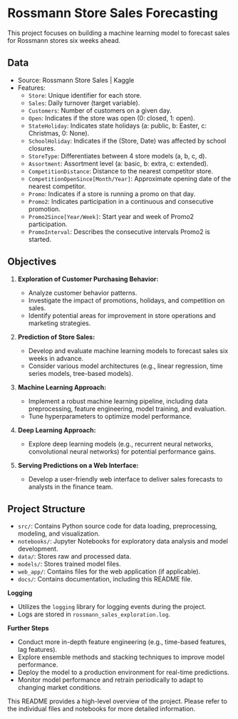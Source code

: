 
# **Rossmann Store Sales Forecasting**

This project focuses on building a machine learning model to forecast sales for Rossmann stores six weeks ahead.

## **Data**

* Source: Rossmann Store Sales | Kaggle
* Features:
    * `Store`: Unique identifier for each store.
    * `Sales`: Daily turnover (target variable).
    * `Customers`: Number of customers on a given day.
    * `Open`: Indicates if the store was open (0: closed, 1: open).
    * `StateHoliday`: Indicates state holidays (a: public, b: Easter, c: Christmas, 0: None).
    * `SchoolHoliday`: Indicates if the (Store, Date) was affected by school closures.
    * `StoreType`: Differentiates between 4 store models (a, b, c, d).
    * `Assortment`: Assortment level (a: basic, b: extra, c: extended).
    * `CompetitionDistance`: Distance to the nearest competitor store.
    * `CompetitionOpenSince[Month/Year]`: Approximate opening date of the nearest competitor.
    * `Promo`: Indicates if a store is running a promo on that day.
    * `Promo2`: Indicates participation in a continuous and consecutive promotion.
    * `Promo2Since[Year/Week]`: Start year and week of Promo2 participation.
    * `PromoInterval`: Describes the consecutive intervals Promo2 is started.

## **Objectives**

1. **Exploration of Customer Purchasing Behavior:**
    * Analyze customer behavior patterns.
    * Investigate the impact of promotions, holidays, and competition on sales.
    * Identify potential areas for improvement in store operations and marketing strategies.

2. **Prediction of Store Sales:**
    * Develop and evaluate machine learning models to forecast sales six weeks in advance.
    * Consider various model architectures (e.g., linear regression, time series models, tree-based models).

3. **Machine Learning Approach:**
    * Implement a robust machine learning pipeline, including data preprocessing, feature engineering, model training, and evaluation.
    * Tune hyperparameters to optimize model performance.

4. **Deep Learning Approach:**
    * Explore deep learning models (e.g., recurrent neural networks, convolutional neural networks) for potential performance gains.

5. **Serving Predictions on a Web Interface:**
    * Develop a user-friendly web interface to deliver sales forecasts to analysts in the finance team.

## **Project Structure**

* `src/`: Contains Python source code for data loading, preprocessing, modeling, and visualization.
* `notebooks/`: Jupyter Notebooks for exploratory data analysis and model development.
* `data/`: Stores raw and processed data.
* `models/`: Stores trained model files.
* `web_app/`: Contains files for the web application (if applicable).
* `docs/`: Contains documentation, including this README file.

**Logging**

* Utilizes the `logging` library for logging events during the project.
* Logs are stored in `rossmann_sales_exploration.log`.

**Further Steps**

* Conduct more in-depth feature engineering (e.g., time-based features, lag features).
* Explore ensemble methods and stacking techniques to improve model performance.
* Deploy the model to a production environment for real-time predictions.
* Monitor model performance and retrain periodically to adapt to changing market conditions.

This README provides a high-level overview of the project. Please refer to the individual files and notebooks for more detailed information.
